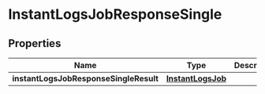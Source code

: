# InstantLogsJobResponseSingle

## Properties
Name | Type | Description | Notes
------------ | ------------- | ------------- | -------------
**instantLogsJobResponseSingleResult** | [**InstantLogsJob**](InstantLogsJob.md) |  |  [optional]
